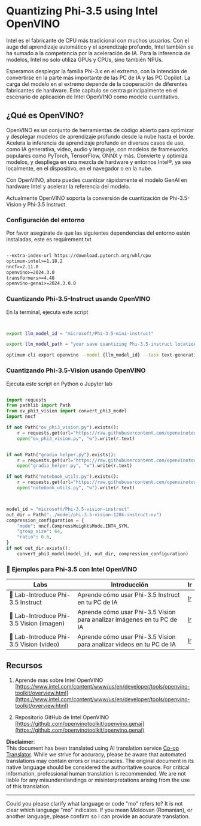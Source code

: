 <!--
CO_OP_TRANSLATOR_METADATA:
{
  "original_hash": "3139a6a82f357a9f90f1fe51c4caf65a",
  "translation_date": "2025-05-07T14:48:15+00:00",
  "source_file": "md/01.Introduction/04/UsingIntelOpenVINOQuantifyingPhi.md",
  "language_code": "mo"
}
-->
# **Quantizing Phi-3.5 using Intel OpenVINO**

Intel es el fabricante de CPU más tradicional con muchos usuarios. Con el auge del aprendizaje automático y el aprendizaje profundo, Intel también se ha sumado a la competencia por la aceleración de IA. Para la inferencia de modelos, Intel no solo utiliza GPUs y CPUs, sino también NPUs.

Esperamos desplegar la familia Phi-3.x en el extremo, con la intención de convertirse en la parte más importante de las PC de IA y las PC Copilot. La carga del modelo en el extremo depende de la cooperación de diferentes fabricantes de hardware. Este capítulo se centra principalmente en el escenario de aplicación de Intel OpenVINO como modelo cuantitativo.

## **¿Qué es OpenVINO?**

OpenVINO es un conjunto de herramientas de código abierto para optimizar y desplegar modelos de aprendizaje profundo desde la nube hasta el borde. Acelera la inferencia de aprendizaje profundo en diversos casos de uso, como IA generativa, video, audio y lenguaje, con modelos de frameworks populares como PyTorch, TensorFlow, ONNX y más. Convierte y optimiza modelos, y despliega en una mezcla de hardware y entornos Intel®, ya sea localmente, en el dispositivo, en el navegador o en la nube.

Con OpenVINO, ahora puedes cuantizar rápidamente el modelo GenAI en hardware Intel y acelerar la referencia del modelo.

Actualmente OpenVINO soporta la conversión de cuantización de Phi-3.5-Vision y Phi-3.5 Instruct.

### **Configuración del entorno**

Por favor asegúrate de que las siguientes dependencias del entorno estén instaladas, este es requirement.txt

```txt

--extra-index-url https://download.pytorch.org/whl/cpu
optimum-intel>=1.18.2
nncf>=2.11.0
openvino>=2024.3.0
transformers>=4.40
openvino-genai>=2024.3.0.0

```

### **Cuantizando Phi-3.5-Instruct usando OpenVINO**

En la terminal, ejecuta este script

```bash


export llm_model_id = "microsoft/Phi-3.5-mini-instruct"

export llm_model_path = "your save quantizing Phi-3.5-instruct location"

optimum-cli export openvino --model {llm_model_id} --task text-generation-with-past --weight-format int4 --group-size 128 --ratio 0.6  --sym  --trust-remote-code {llm_model_path}


```

### **Cuantizando Phi-3.5-Vision usando OpenVINO**

Ejecuta este script en Python o Jupyter lab

```python

import requests
from pathlib import Path
from ov_phi3_vision import convert_phi3_model
import nncf

if not Path("ov_phi3_vision.py").exists():
    r = requests.get(url="https://raw.githubusercontent.com/openvinotoolkit/openvino_notebooks/latest/notebooks/phi-3-vision/ov_phi3_vision.py")
    open("ov_phi3_vision.py", "w").write(r.text)


if not Path("gradio_helper.py").exists():
    r = requests.get(url="https://raw.githubusercontent.com/openvinotoolkit/openvino_notebooks/latest/notebooks/phi-3-vision/gradio_helper.py")
    open("gradio_helper.py", "w").write(r.text)

if not Path("notebook_utils.py").exists():
    r = requests.get(url="https://raw.githubusercontent.com/openvinotoolkit/openvino_notebooks/latest/utils/notebook_utils.py")
    open("notebook_utils.py", "w").write(r.text)



model_id = "microsoft/Phi-3.5-vision-instruct"
out_dir = Path("../model/phi-3.5-vision-128k-instruct-ov")
compression_configuration = {
    "mode": nncf.CompressWeightsMode.INT4_SYM,
    "group_size": 64,
    "ratio": 0.6,
}
if not out_dir.exists():
    convert_phi3_model(model_id, out_dir, compression_configuration)

```

### **🤖 Ejemplos para Phi-3.5 con Intel OpenVINO**

| Labs    | Introducción | Ir |
| -------- | ------- |  ------- |
| 🚀 Lab-Introduce Phi-3.5 Instruct  | Aprende cómo usar Phi-3.5 Instruct en tu PC de IA    |  [Ir](../../../../../code/09.UpdateSamples/Aug/intel-phi35-instruct-zh.ipynb)    |
| 🚀 Lab-Introduce Phi-3.5 Vision (imagen) | Aprende cómo usar Phi-3.5 Vision para analizar imágenes en tu PC de IA      |  [Ir](../../../../../code/09.UpdateSamples/Aug/intel-phi35-vision-img.ipynb)    |
| 🚀 Lab-Introduce Phi-3.5 Vision (video)   | Aprende cómo usar Phi-3.5 Vision para analizar videos en tu PC de IA    |  [Ir](../../../../../code/09.UpdateSamples/Aug/intel-phi35-vision-video.ipynb)    |

## **Recursos**

1. Aprende más sobre Intel OpenVINO [https://www.intel.com/content/www/us/en/developer/tools/openvino-toolkit/overview.html](https://www.intel.com/content/www/us/en/developer/tools/openvino-toolkit/overview.html)

2. Repositorio GitHub de Intel OpenVINO [https://github.com/openvinotoolkit/openvino.genai](https://github.com/openvinotoolkit/openvino.genai)

**Disclaimer**:  
This document has been translated using AI translation service [Co-op Translator](https://github.com/Azure/co-op-translator). While we strive for accuracy, please be aware that automated translations may contain errors or inaccuracies. The original document in its native language should be considered the authoritative source. For critical information, professional human translation is recommended. We are not liable for any misunderstandings or misinterpretations arising from the use of this translation.

---

Could you please clarify what language or code "mo" refers to? It is not clear which language "mo" indicates. If you mean Moldovan (Romanian), or another language, please confirm so I can provide an accurate translation.